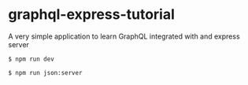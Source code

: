 # graphql-express-tutorial
A very simple application to learn GraphQL integrated with and express server

    $ npm run dev

    $ npm run json:server

